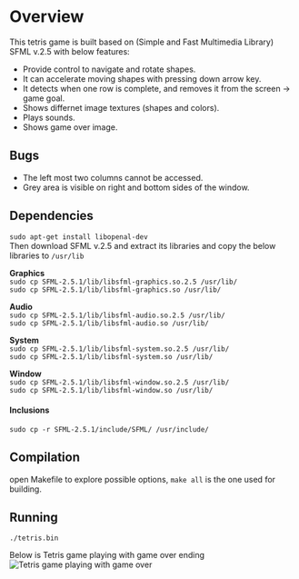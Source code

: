 # Overview
This tetris game is built based on (Simple and Fast Multimedia Library) SFML v.2.5 with below features:
* Provide control to navigate and rotate shapes.
* It can accelerate moving shapes with pressing down arrow key.
* It detects when one row is complete, and removes it from the screen -> game goal.
* Shows differnet image textures (shapes and colors).
* Plays sounds.
* Shows game over image.

## Bugs
* The left most two columns cannot be accessed.
* Grey area is visible on right and bottom sides of the window.

## Dependencies
`sudo apt-get install libopenal-dev`\
Then download SFML v.2.5 and extract its libraries and copy the below libraries to `/usr/lib`

**Graphics**\
`sudo cp SFML-2.5.1/lib/libsfml-graphics.so.2.5 /usr/lib/`\
`sudo cp SFML-2.5.1/lib/libsfml-graphics.so /usr/lib/`

**Audio**\
`sudo cp SFML-2.5.1/lib/libsfml-audio.so.2.5 /usr/lib/`\
`sudo cp SFML-2.5.1/lib/libsfml-audio.so /usr/lib/`

**System**\
`sudo cp SFML-2.5.1/lib/libsfml-system.so.2.5 /usr/lib/`\
`sudo cp SFML-2.5.1/lib/libsfml-system.so /usr/lib/`

**Window**\
`sudo cp SFML-2.5.1/lib/libsfml-window.so.2.5 /usr/lib/`\
`sudo cp SFML-2.5.1/lib/libsfml-window.so /usr/lib/`

#### Inclusions
`sudo cp -r SFML-2.5.1/include/SFML/ /usr/include/`

## Compilation
open Makefile to explore possible options, `make all` is the one used for building.

## Running
`./tetris.bin`

Below is Tetris game playing with game over ending\
![Tetris game playing with game over](./tetris_gameover.gif)
